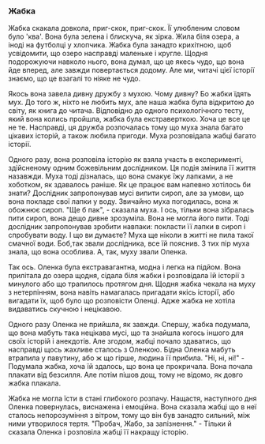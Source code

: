 ### Жабка

Жабка скакала довкола, приг-скок, приг-скок. Її улюбленим словом було 'ква'. Вона була зелена і блискуча, як зірка. 
Жила біля озера, а іноді на футболці у хлопчика.
Жабка була занадто крихітною, щоб усвідомити, що озеро насправді маленьке і кругле. Щодня подорожуючи 
навколо нього, вона думал, що це 
якесь чудо, що вона йде вперед, але завжди повертається додому. 
Але ми, читачі цієї історії знаємо, що це взагалі то ніяке не чудо.

Якось вона завела дивну дружбу з мухою. Чому дивну? Бо жабки їдять мух. До того ж, ніхто не любить мух, але наша жабка 
була відкритою до світу, як книга до читача. Відповідно до одного психологічного тесту,
який вона колись пройшла, жабка була екстраверткою. Хоча це все це не те. 
Насправді, ця дружба розпочалась тому що муха знала багато 
цікавих історій, а також любила пригоди. Муха розповідала жабці багато історії.

Одного разу, вона розповіла історію як взяла участь в експерименті, здійсненому одним божевільним дослідником. 
Ця подія змінила її життя назавжди. Муха тоді дізналась, що вона смакує їжу лапками, а не хоботком, як здавалось раніше. 
Як це працює вам напевно хотілось би
знати? Дослідник запропонував мусі випити сироп, але за умови, що вона покладе свої лапки у воду. 
Звичайно муха погодилась, вона ж обожнює сироп.
"Ще б пак", - сказала муха. І ось, тільки вона зібралась пити сироп, вона дещо дивне зрозуміла.
Вона не могла його пити. Тоді дослідник запропонував
зробити навпаки: покласти її лапки в сироп і спробувати воду. І що ви думаєте? 
Муха ще ніколи в житті не пила такої смачної води. 
Боб,так звали дослідника, все їй пояснив. З тих пір муха знала, що вона особлива. А, так, муху звали Оленка. 

Так ось. Оленка була екстравагантна, модна і легка на підйом. 
Вона прилітала до озера щодня, сідала біля жабки і розповідала їй історії з минулого
або що трапилось протягом дня. Щодня жабка чекала на муху з нетерпінням, 
вона навіть намагалась пригадати якісь історії, або вигадати їх, щоб було що 
розповісти Оленці. Адже жабка не хотіла видаватись скучною і нецікавою.

Одного разу Оленка не прийшла, як завжди. Спершу, жабка подумала, що вона мабуть така нецікава мусі, що та знайшла когось іншого для своїх історій і анекдотів. Але згодом, жабці почало здаватись, що насправді щось жахливе
сталось з Оленкою. Бідна Оленка мабуть втрапила у павутину, або ж що гірше, людина її прибила. "Ні, ні, ні!" - Подумала жабка, хоча
їй здалось, що вона це прокричала. Вона почала плакати від безсилля. Але потім пішов дощ, тому не відомо, як довго жабка плакала.


Жабка не могла їсти в стані глибокого розпачу. Нащастя, наступного дня Оленка повернулась, виснажена і емоційна. Вона сказала жабці
що в неї сталось непорозуміння з вітром, тому що він був занадто сильний, між ними утворилося тертя. "Пробач, Жабо, за запізнення." - Тільки й сказала Оленка і розповіла жабці її накращу історію.
